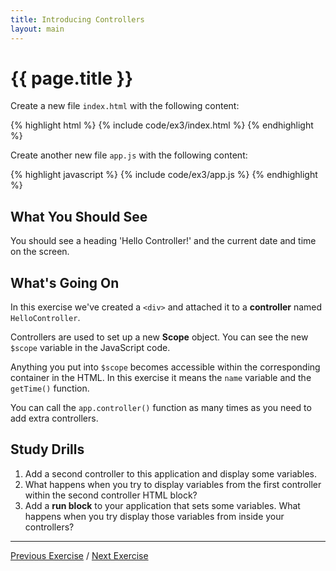 ```yaml
---
title: Introducing Controllers
layout: main
---
```


# {{ page.title }}

Create a new file `index.html` with the following content:

{% highlight html %}
{% include code/ex3/index.html %}
{% endhighlight %}

Create another new file `app.js` with the following content:

{% highlight javascript %}
{% include code/ex3/app.js %}
{% endhighlight %}

## What You Should See

You should see a heading 'Hello Controller!' and the current date and time
on the screen.

## What's Going On

In this exercise we've created a `<div>` and attached it to a **controller**
named `HelloController`.

Controllers are used to set up a new **Scope** object. You can see the new
`$scope` variable in the JavaScript code.

Anything you put into `$scope` becomes accessible within the corresponding
container in the HTML. In this exercise it means the `name` variable and
the `getTime()` function. 

You can call the `app.controller()` function as many times as you need to add
extra controllers.

## Study Drills

1. Add a second controller to this application and display some variables.
2. What happens when you try to display variables from the first controller
within the second controller HTML block?
3. Add a **run block** to your application that sets some variables.
What happens when you try display those variables from inside your controllers?
  
---

[Previous Exercise](ex2.html) / [Next Exercise](ex4.html)

